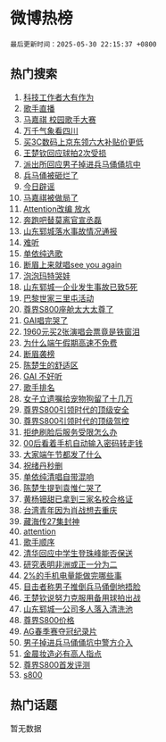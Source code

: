 # 微博热榜

`最后更新时间：2025-05-30 22:15:37 +0800`

## 热门搜索

1. [科技工作者大有作为](https://m.weibo.cn/search?containerid=100103type%3D1%26t%3D10%26q%3D%23%E7%A7%91%E6%8A%80%E5%B7%A5%E4%BD%9C%E8%80%85%E5%A4%A7%E6%9C%89%E4%BD%9C%E4%B8%BA%23&stream_entry_id=51&isnewpage=1&extparam=seat%3D1%26cate%3D10103%26q%3D%2523%25E7%25A7%2591%25E6%258A%2580%25E5%25B7%25A5%25E4%25BD%259C%25E8%2580%2585%25E5%25A4%25A7%25E6%259C%2589%25E4%25BD%259C%25E4%25B8%25BA%2523%26filter_type%3Drealtimehot%26stream_entry_id%3D51%26pos%3D0%26c_type%3D51%26dgr%3D0%26display_time%3D1748614536%26pre_seqid%3D174861453645804013800141)
1. [歌手直播](https://m.weibo.cn/search?containerid=100103type%3D1%26t%3D10%26q%3D%E6%AD%8C%E6%89%8B%E7%9B%B4%E6%92%AD&stream_entry_id=31&isnewpage=1&extparam=seat%3D1%26filter_type%3Drealtimehot%26dgr%3D0%26band_rank%3D1%26cate%3D5001%26q%3D%25E6%25AD%258C%25E6%2589%258B%25E7%259B%25B4%25E6%2592%25AD%26c_type%3D31%26flag%3D4%26stream_entry_id%3D31%26pos%3D0%26lcate%3D5001%26realpos%3D1%26display_time%3D1748614536%26pre_seqid%3D174861453645804013800141)
1. [马嘉祺 校园歌手大赛](https://m.weibo.cn/search?containerid=100103type%3D1%26t%3D10%26q%3D%E9%A9%AC%E5%98%89%E7%A5%BA+%E6%A0%A1%E5%9B%AD%E6%AD%8C%E6%89%8B%E5%A4%A7%E8%B5%9B&stream_entry_id=31&isnewpage=1&extparam=seat%3D1%26filter_type%3Drealtimehot%26dgr%3D0%26band_rank%3D2%26cate%3D5001%26q%3D%25E9%25A9%25AC%25E5%2598%2589%25E7%25A5%25BA%2520%25E6%25A0%25A1%25E5%259B%25AD%25E6%25AD%258C%25E6%2589%258B%25E5%25A4%25A7%25E8%25B5%259B%26c_type%3D31%26flag%3D1%26stream_entry_id%3D31%26pos%3D1%26lcate%3D5001%26realpos%3D2%26display_time%3D1748614536%26pre_seqid%3D174861453645804013800141)
1. [万千气象看四川](https://m.weibo.cn/search?containerid=100103type%3D1%26t%3D10%26q%3D%23%E4%B8%87%E5%8D%83%E6%B0%94%E8%B1%A1%E7%9C%8B%E5%9B%9B%E5%B7%9D%23&stream_entry_id=31&isnewpage=1&extparam=seat%3D1%26filter_type%3Drealtimehot%26dgr%3D0%26band_rank%3D3%26cate%3D5001%26q%3D%2523%25E4%25B8%2587%25E5%258D%2583%25E6%25B0%2594%25E8%25B1%25A1%25E7%259C%258B%25E5%259B%259B%25E5%25B7%259D%2523%26c_type%3D31%26flag%3D0%26stream_entry_id%3D31%26pos%3D2%26lcate%3D5001%26realpos%3D3%26display_time%3D1748614536%26pre_seqid%3D174861453645804013800141)
1. [买3C数码上京东领六大补贴价更低](https://m.weibo.cn/search?containerid=100103type%3D1%26t%3D10%26q%3D%23%E4%B9%B03C%E6%95%B0%E7%A0%81%E4%B8%8A%E4%BA%AC%E4%B8%9C%E9%A2%86%E5%85%AD%E5%A4%A7%E8%A1%A5%E8%B4%B4%E4%BB%B7%E6%9B%B4%E4%BD%8E%23&stream_entry_id=31&isnewpage=1&extparam=seat%3D1%26filter_type%3Drealtimehot%26dgr%3D0%26c_type%3D31%26adid%3D288282%26cate%3D5001%26is_ad_pos%3D1%26band_rank%3D4%26topic_ad%3D1%26stream_entry_id%3D31%26pos%3D3%26lcate%3D5001%26q%3D%2523%25E4%25B9%25B03C%25E6%2595%25B0%25E7%25A0%2581%25E4%25B8%258A%25E4%25BA%25AC%25E4%25B8%259C%25E9%25A2%2586%25E5%2585%25AD%25E5%25A4%25A7%25E8%25A1%25A5%25E8%25B4%25B4%25E4%25BB%25B7%25E6%259B%25B4%25E4%25BD%258E%2523%26display_time%3D1748614536%26pre_seqid%3D174861453645804013800141)
1. [王楚钦回应球拍2次受损](https://m.weibo.cn/search?containerid=100103type%3D1%26t%3D10%26q%3D%23%E7%8E%8B%E6%A5%9A%E9%92%A6%E5%9B%9E%E5%BA%94%E7%90%83%E6%8B%8D2%E6%AC%A1%E5%8F%97%E6%8D%9F%23&stream_entry_id=31&isnewpage=1&extparam=seat%3D1%26filter_type%3Drealtimehot%26dgr%3D0%26band_rank%3D4%26cate%3D5001%26q%3D%2523%25E7%258E%258B%25E6%25A5%259A%25E9%2592%25A6%25E5%259B%259E%25E5%25BA%2594%25E7%2590%2583%25E6%258B%258D2%25E6%25AC%25A1%25E5%258F%2597%25E6%258D%259F%2523%26c_type%3D31%26flag%3D1%26stream_entry_id%3D31%26pos%3D4%26lcate%3D5001%26realpos%3D4%26display_time%3D1748614536%26pre_seqid%3D174861453645804013800141)
1. [派出所回应男子掉进兵马俑俑坑中](https://m.weibo.cn/search?containerid=100103type%3D1%26t%3D10%26q%3D%23%E6%B4%BE%E5%87%BA%E6%89%80%E5%9B%9E%E5%BA%94%E7%94%B7%E5%AD%90%E6%8E%89%E8%BF%9B%E5%85%B5%E9%A9%AC%E4%BF%91%E4%BF%91%E5%9D%91%E4%B8%AD%23&stream_entry_id=31&isnewpage=1&extparam=seat%3D1%26filter_type%3Drealtimehot%26dgr%3D0%26band_rank%3D5%26cate%3D5001%26q%3D%2523%25E6%25B4%25BE%25E5%2587%25BA%25E6%2589%2580%25E5%259B%259E%25E5%25BA%2594%25E7%2594%25B7%25E5%25AD%2590%25E6%258E%2589%25E8%25BF%259B%25E5%2585%25B5%25E9%25A9%25AC%25E4%25BF%2591%25E4%25BF%2591%25E5%259D%2591%25E4%25B8%25AD%2523%26c_type%3D31%26flag%3D1%26stream_entry_id%3D31%26pos%3D5%26lcate%3D5001%26realpos%3D5%26display_time%3D1748614536%26pre_seqid%3D174861453645804013800141)
1. [兵马俑被砸烂了](https://m.weibo.cn/search?containerid=100103type%3D1%26t%3D10%26q%3D%E5%85%B5%E9%A9%AC%E4%BF%91%E8%A2%AB%E7%A0%B8%E7%83%82%E4%BA%86&stream_entry_id=31&isnewpage=1&extparam=seat%3D1%26filter_type%3Drealtimehot%26dgr%3D0%26band_rank%3D6%26cate%3D5001%26q%3D%25E5%2585%25B5%25E9%25A9%25AC%25E4%25BF%2591%25E8%25A2%25AB%25E7%25A0%25B8%25E7%2583%2582%25E4%25BA%2586%26c_type%3D31%26flag%3D1%26stream_entry_id%3D31%26pos%3D6%26lcate%3D5001%26realpos%3D6%26display_time%3D1748614536%26pre_seqid%3D174861453645804013800141)
1. [今日辟谣](https://m.weibo.cn/search?containerid=100103type%3D1%26t%3D10%26q%3D%23%E4%BB%8A%E6%97%A5%E8%BE%9F%E8%B0%A3%23&stream_entry_id=31&isnewpage=1&extparam=seat%3D1%26q%3D%2523%25E4%25BB%258A%25E6%2597%25A5%25E8%25BE%259F%25E8%25B0%25A3%2523%26dgr%3D0%26c_type%3D31%26adid%3D288359%26cate%3D5001%26is_ad_pos%3D1%26filter_type%3Drealtimehot%26stream_entry_id%3D31%26pos%3D7%26lcate%3D5001%26band_rank%3D7%26display_time%3D1748614536%26pre_seqid%3D174861453645804013800141)
1. [马嘉祺被做局了](https://m.weibo.cn/search?containerid=100103type%3D1%26t%3D10%26q%3D%E9%A9%AC%E5%98%89%E7%A5%BA%E8%A2%AB%E5%81%9A%E5%B1%80%E4%BA%86&stream_entry_id=31&isnewpage=1&extparam=seat%3D1%26filter_type%3Drealtimehot%26dgr%3D0%26band_rank%3D7%26cate%3D5001%26q%3D%25E9%25A9%25AC%25E5%2598%2589%25E7%25A5%25BA%25E8%25A2%25AB%25E5%2581%259A%25E5%25B1%2580%25E4%25BA%2586%26c_type%3D31%26flag%3D1%26stream_entry_id%3D31%26pos%3D8%26lcate%3D5001%26realpos%3D7%26display_time%3D1748614536%26pre_seqid%3D174861453645804013800141)
1. [Attention改编 放水](https://m.weibo.cn/search?containerid=100103type%3D1%26t%3D10%26q%3DAttention%E6%94%B9%E7%BC%96+%E6%94%BE%E6%B0%B4&stream_entry_id=31&isnewpage=1&extparam=seat%3D1%26filter_type%3Drealtimehot%26dgr%3D0%26band_rank%3D8%26cate%3D5001%26q%3DAttention%25E6%2594%25B9%25E7%25BC%2596%2520%25E6%2594%25BE%25E6%25B0%25B4%26c_type%3D31%26flag%3D1%26stream_entry_id%3D31%26pos%3D9%26lcate%3D5001%26realpos%3D8%26display_time%3D1748614536%26pre_seqid%3D174861453645804013800141)
1. [奔跑吧替莫离官宣丞磊](https://m.weibo.cn/search?containerid=100103type%3D1%26t%3D10%26q%3D%23%E5%A5%94%E8%B7%91%E5%90%A7%E6%9B%BF%E8%8E%AB%E7%A6%BB%E5%AE%98%E5%AE%A3%E4%B8%9E%E7%A3%8A%23&stream_entry_id=31&isnewpage=1&extparam=seat%3D1%26filter_type%3Drealtimehot%26dgr%3D0%26band_rank%3D9%26cate%3D5001%26q%3D%2523%25E5%25A5%2594%25E8%25B7%2591%25E5%2590%25A7%25E6%259B%25BF%25E8%258E%25AB%25E7%25A6%25BB%25E5%25AE%2598%25E5%25AE%25A3%25E4%25B8%259E%25E7%25A3%258A%2523%26c_type%3D31%26flag%3D1%26stream_entry_id%3D31%26pos%3D10%26lcate%3D5001%26realpos%3D9%26display_time%3D1748614536%26pre_seqid%3D174861453645804013800141)
1. [山东郓城落水事故情况通报](https://m.weibo.cn/search?containerid=100103type%3D1%26t%3D10%26q%3D%23%E5%B1%B1%E4%B8%9C%E9%83%93%E5%9F%8E%E8%90%BD%E6%B0%B4%E4%BA%8B%E6%95%85%E6%83%85%E5%86%B5%E9%80%9A%E6%8A%A5%23&stream_entry_id=31&isnewpage=1&extparam=seat%3D1%26filter_type%3Drealtimehot%26dgr%3D0%26band_rank%3D10%26cate%3D5001%26q%3D%2523%25E5%25B1%25B1%25E4%25B8%259C%25E9%2583%2593%25E5%259F%258E%25E8%2590%25BD%25E6%25B0%25B4%25E4%25BA%258B%25E6%2595%2585%25E6%2583%2585%25E5%2586%25B5%25E9%2580%259A%25E6%258A%25A5%2523%26c_type%3D31%26flag%3D1%26stream_entry_id%3D31%26pos%3D11%26lcate%3D5001%26realpos%3D10%26display_time%3D1748614536%26pre_seqid%3D174861453645804013800141)
1. [难听](https://m.weibo.cn/search?containerid=100103type%3D1%26t%3D10%26q%3D%E9%9A%BE%E5%90%AC&stream_entry_id=31&isnewpage=1&extparam=seat%3D1%26filter_type%3Drealtimehot%26dgr%3D0%26band_rank%3D11%26cate%3D5001%26q%3D%25E9%259A%25BE%25E5%2590%25AC%26c_type%3D31%26flag%3D1%26stream_entry_id%3D31%26pos%3D12%26lcate%3D5001%26realpos%3D11%26display_time%3D1748614536%26pre_seqid%3D174861453645804013800141)
1. [单依纯选歌](https://m.weibo.cn/search?containerid=100103type%3D1%26t%3D10%26q%3D%E5%8D%95%E4%BE%9D%E7%BA%AF%E9%80%89%E6%AD%8C&stream_entry_id=31&isnewpage=1&extparam=seat%3D1%26filter_type%3Drealtimehot%26dgr%3D0%26band_rank%3D12%26cate%3D5001%26q%3D%25E5%258D%2595%25E4%25BE%259D%25E7%25BA%25AF%25E9%2580%2589%25E6%25AD%258C%26c_type%3D31%26flag%3D1%26stream_entry_id%3D31%26pos%3D13%26lcate%3D5001%26realpos%3D12%26display_time%3D1748614536%26pre_seqid%3D174861453645804013800141)
1. [断眉上来就唱see you again](https://m.weibo.cn/search?containerid=100103type%3D1%26t%3D10%26q%3D%E6%96%AD%E7%9C%89%E4%B8%8A%E6%9D%A5%E5%B0%B1%E5%94%B1see+you+again&stream_entry_id=31&isnewpage=1&extparam=seat%3D1%26filter_type%3Drealtimehot%26dgr%3D0%26band_rank%3D13%26cate%3D5001%26q%3D%25E6%2596%25AD%25E7%259C%2589%25E4%25B8%258A%25E6%259D%25A5%25E5%25B0%25B1%25E5%2594%25B1see%2520you%2520again%26c_type%3D31%26flag%3D2%26stream_entry_id%3D31%26pos%3D14%26lcate%3D5001%26realpos%3D13%26display_time%3D1748614536%26pre_seqid%3D174861453645804013800141)
1. [泡泡玛特哭娃](https://m.weibo.cn/search?containerid=100103type%3D1%26t%3D10%26q%3D%E6%B3%A1%E6%B3%A1%E7%8E%9B%E7%89%B9%E5%93%AD%E5%A8%83&stream_entry_id=31&isnewpage=1&extparam=seat%3D1%26filter_type%3Drealtimehot%26dgr%3D0%26band_rank%3D14%26cate%3D5001%26q%3D%25E6%25B3%25A1%25E6%25B3%25A1%25E7%258E%259B%25E7%2589%25B9%25E5%2593%25AD%25E5%25A8%2583%26c_type%3D31%26flag%3D0%26stream_entry_id%3D31%26pos%3D15%26lcate%3D5001%26realpos%3D14%26display_time%3D1748614536%26pre_seqid%3D174861453645804013800141)
1. [山东郓城一企业发生事故已致5死](https://m.weibo.cn/search?containerid=100103type%3D1%26t%3D10%26q%3D%23%E5%B1%B1%E4%B8%9C%E9%83%93%E5%9F%8E%E4%B8%80%E4%BC%81%E4%B8%9A%E5%8F%91%E7%94%9F%E4%BA%8B%E6%95%85%E5%B7%B2%E8%87%B45%E6%AD%BB%23&stream_entry_id=31&isnewpage=1&extparam=seat%3D1%26filter_type%3Drealtimehot%26dgr%3D0%26band_rank%3D15%26cate%3D5001%26q%3D%2523%25E5%25B1%25B1%25E4%25B8%259C%25E9%2583%2593%25E5%259F%258E%25E4%25B8%2580%25E4%25BC%2581%25E4%25B8%259A%25E5%258F%2591%25E7%2594%259F%25E4%25BA%258B%25E6%2595%2585%25E5%25B7%25B2%25E8%2587%25B45%25E6%25AD%25BB%2523%26c_type%3D31%26flag%3D1%26stream_entry_id%3D31%26pos%3D16%26lcate%3D5001%26realpos%3D15%26display_time%3D1748614536%26pre_seqid%3D174861453645804013800141)
1. [巴黎世家三里屯活动](https://m.weibo.cn/search?containerid=100103type%3D1%26t%3D10%26q%3D%23%E5%B7%B4%E9%BB%8E%E4%B8%96%E5%AE%B6%E4%B8%89%E9%87%8C%E5%B1%AF%E6%B4%BB%E5%8A%A8%23&stream_entry_id=31&isnewpage=1&extparam=seat%3D1%26filter_type%3Drealtimehot%26dgr%3D0%26band_rank%3D16%26cate%3D5001%26q%3D%2523%25E5%25B7%25B4%25E9%25BB%258E%25E4%25B8%2596%25E5%25AE%25B6%25E4%25B8%2589%25E9%2587%258C%25E5%25B1%25AF%25E6%25B4%25BB%25E5%258A%25A8%2523%26c_type%3D31%26flag%3D1%26stream_entry_id%3D31%26pos%3D17%26lcate%3D5001%26realpos%3D16%26display_time%3D1748614536%26pre_seqid%3D174861453645804013800141)
1. [尊界S800座舱太大太尊了](https://m.weibo.cn/search?containerid=100103type%3D1%26t%3D10%26q%3D%23%E5%B0%8A%E7%95%8CS800%E5%BA%A7%E8%88%B1%E5%A4%AA%E5%A4%A7%E5%A4%AA%E5%B0%8A%E4%BA%86%23&stream_entry_id=31&isnewpage=1&extparam=seat%3D1%26filter_type%3Drealtimehot%26dgr%3D0%26band_rank%3D17%26cate%3D5001%26q%3D%2523%25E5%25B0%258A%25E7%2595%258CS800%25E5%25BA%25A7%25E8%2588%25B1%25E5%25A4%25AA%25E5%25A4%25A7%25E5%25A4%25AA%25E5%25B0%258A%25E4%25BA%2586%2523%26c_type%3D31%26flag%3D1%26stream_entry_id%3D31%26pos%3D18%26lcate%3D5001%26realpos%3D17%26display_time%3D1748614536%26pre_seqid%3D174861453645804013800141)
1. [GAI唱完哭了](https://m.weibo.cn/search?containerid=100103type%3D1%26t%3D10%26q%3D%23GAI%E5%94%B1%E5%AE%8C%E5%93%AD%E4%BA%86%23&stream_entry_id=31&isnewpage=1&extparam=seat%3D1%26filter_type%3Drealtimehot%26dgr%3D0%26band_rank%3D18%26cate%3D5001%26q%3D%2523GAI%25E5%2594%25B1%25E5%25AE%258C%25E5%2593%25AD%25E4%25BA%2586%2523%26c_type%3D31%26flag%3D1%26stream_entry_id%3D31%26pos%3D19%26lcate%3D5001%26realpos%3D18%26display_time%3D1748614536%26pre_seqid%3D174861453645804013800141)
1. [1960元买2张演唱会票竟是铁窗泪](https://m.weibo.cn/search?containerid=100103type%3D1%26t%3D10%26q%3D%231960%E5%85%83%E4%B9%B02%E5%BC%A0%E6%BC%94%E5%94%B1%E4%BC%9A%E7%A5%A8%E7%AB%9F%E6%98%AF%E9%93%81%E7%AA%97%E6%B3%AA%23&stream_entry_id=31&isnewpage=1&extparam=seat%3D1%26filter_type%3Drealtimehot%26dgr%3D0%26band_rank%3D19%26cate%3D5001%26q%3D%25231960%25E5%2585%2583%25E4%25B9%25B02%25E5%25BC%25A0%25E6%25BC%2594%25E5%2594%25B1%25E4%25BC%259A%25E7%25A5%25A8%25E7%25AB%259F%25E6%2598%25AF%25E9%2593%2581%25E7%25AA%2597%25E6%25B3%25AA%2523%26c_type%3D31%26flag%3D0%26stream_entry_id%3D31%26pos%3D20%26lcate%3D5001%26realpos%3D19%26display_time%3D1748614536%26pre_seqid%3D174861453645804013800141)
1. [为什么端午假期高速不免费](https://m.weibo.cn/search?containerid=100103type%3D1%26t%3D10%26q%3D%23%E4%B8%BA%E4%BB%80%E4%B9%88%E7%AB%AF%E5%8D%88%E5%81%87%E6%9C%9F%E9%AB%98%E9%80%9F%E4%B8%8D%E5%85%8D%E8%B4%B9%23&stream_entry_id=31&isnewpage=1&extparam=seat%3D1%26is_ai_ask%3D1%26filter_type%3Drealtimehot%26dgr%3D0%26band_rank%3D20%26cate%3D5001%26c_type%3D31%26realpos%3D20%26stream_entry_id%3D31%26flag%3D1%26pos%3D21%26lcate%3D5001%26q%3D%2523%25E4%25B8%25BA%25E4%25BB%2580%25E4%25B9%2588%25E7%25AB%25AF%25E5%258D%2588%25E5%2581%2587%25E6%259C%259F%25E9%25AB%2598%25E9%2580%259F%25E4%25B8%258D%25E5%2585%258D%25E8%25B4%25B9%2523%26display_time%3D1748614536%26pre_seqid%3D174861453645804013800141)
1. [断眉袭榜](https://m.weibo.cn/search?containerid=100103type%3D1%26t%3D10%26q%3D%23%E6%96%AD%E7%9C%89%E8%A2%AD%E6%A6%9C%23&stream_entry_id=31&isnewpage=1&extparam=seat%3D1%26filter_type%3Drealtimehot%26dgr%3D0%26band_rank%3D21%26cate%3D5001%26q%3D%2523%25E6%2596%25AD%25E7%259C%2589%25E8%25A2%25AD%25E6%25A6%259C%2523%26c_type%3D31%26flag%3D2%26stream_entry_id%3D31%26pos%3D22%26lcate%3D5001%26realpos%3D21%26display_time%3D1748614536%26pre_seqid%3D174861453645804013800141)
1. [陈楚生的舒适区](https://m.weibo.cn/search?containerid=100103type%3D1%26t%3D10%26q%3D%E9%99%88%E6%A5%9A%E7%94%9F%E7%9A%84%E8%88%92%E9%80%82%E5%8C%BA&stream_entry_id=31&isnewpage=1&extparam=seat%3D1%26filter_type%3Drealtimehot%26dgr%3D0%26band_rank%3D22%26cate%3D5001%26q%3D%25E9%2599%2588%25E6%25A5%259A%25E7%2594%259F%25E7%259A%2584%25E8%2588%2592%25E9%2580%2582%25E5%258C%25BA%26c_type%3D31%26flag%3D1%26stream_entry_id%3D31%26pos%3D23%26lcate%3D5001%26realpos%3D22%26display_time%3D1748614536%26pre_seqid%3D174861453645804013800141)
1. [GAI 不好听](https://m.weibo.cn/search?containerid=100103type%3D1%26t%3D10%26q%3DGAI+%E4%B8%8D%E5%A5%BD%E5%90%AC&stream_entry_id=31&isnewpage=1&extparam=seat%3D1%26filter_type%3Drealtimehot%26dgr%3D0%26band_rank%3D23%26cate%3D5001%26q%3DGAI%2520%25E4%25B8%258D%25E5%25A5%25BD%25E5%2590%25AC%26c_type%3D31%26flag%3D1%26stream_entry_id%3D31%26pos%3D24%26lcate%3D5001%26realpos%3D23%26display_time%3D1748614536%26pre_seqid%3D174861453645804013800141)
1. [歌手排名](https://m.weibo.cn/search?containerid=100103type%3D1%26t%3D10%26q%3D%E6%AD%8C%E6%89%8B%E6%8E%92%E5%90%8D&stream_entry_id=31&isnewpage=1&extparam=seat%3D1%26filter_type%3Drealtimehot%26dgr%3D0%26band_rank%3D24%26cate%3D5001%26q%3D%25E6%25AD%258C%25E6%2589%258B%25E6%258E%2592%25E5%2590%258D%26c_type%3D31%26flag%3D1%26stream_entry_id%3D31%26pos%3D25%26lcate%3D5001%26realpos%3D24%26display_time%3D1748614536%26pre_seqid%3D174861453645804013800141)
1. [女子立遗嘱给宠物狗留了十几万](https://m.weibo.cn/search?containerid=100103type%3D1%26t%3D10%26q%3D%23%E5%A5%B3%E5%AD%90%E7%AB%8B%E9%81%97%E5%98%B1%E7%BB%99%E5%AE%A0%E7%89%A9%E7%8B%97%E7%95%99%E4%BA%86%E5%8D%81%E5%87%A0%E4%B8%87%23&stream_entry_id=31&isnewpage=1&extparam=seat%3D1%26filter_type%3Drealtimehot%26dgr%3D0%26band_rank%3D25%26cate%3D5001%26q%3D%2523%25E5%25A5%25B3%25E5%25AD%2590%25E7%25AB%258B%25E9%2581%2597%25E5%2598%25B1%25E7%25BB%2599%25E5%25AE%25A0%25E7%2589%25A9%25E7%258B%2597%25E7%2595%2599%25E4%25BA%2586%25E5%258D%2581%25E5%2587%25A0%25E4%25B8%2587%2523%26c_type%3D31%26flag%3D0%26stream_entry_id%3D31%26pos%3D26%26lcate%3D5001%26realpos%3D25%26display_time%3D1748614536%26pre_seqid%3D174861453645804013800141)
1. [尊界S800引领时代的顶级安全](https://m.weibo.cn/search?containerid=100103type%3D1%26t%3D10%26q%3D%23%E5%B0%8A%E7%95%8CS800%E5%BC%95%E9%A2%86%E6%97%B6%E4%BB%A3%E7%9A%84%E9%A1%B6%E7%BA%A7%E5%AE%89%E5%85%A8%23&stream_entry_id=31&isnewpage=1&extparam=seat%3D1%26filter_type%3Drealtimehot%26dgr%3D0%26band_rank%3D26%26cate%3D5001%26q%3D%2523%25E5%25B0%258A%25E7%2595%258CS800%25E5%25BC%2595%25E9%25A2%2586%25E6%2597%25B6%25E4%25BB%25A3%25E7%259A%2584%25E9%25A1%25B6%25E7%25BA%25A7%25E5%25AE%2589%25E5%2585%25A8%2523%26c_type%3D31%26flag%3D1%26stream_entry_id%3D31%26pos%3D27%26lcate%3D5001%26realpos%3D26%26display_time%3D1748614536%26pre_seqid%3D174861453645804013800141)
1. [尊界S800引领时代的顶级驾控](https://m.weibo.cn/search?containerid=100103type%3D1%26t%3D10%26q%3D%23%E5%B0%8A%E7%95%8CS800%E5%BC%95%E9%A2%86%E6%97%B6%E4%BB%A3%E7%9A%84%E9%A1%B6%E7%BA%A7%E9%A9%BE%E6%8E%A7%23&stream_entry_id=31&isnewpage=1&extparam=seat%3D1%26filter_type%3Drealtimehot%26dgr%3D0%26band_rank%3D27%26cate%3D5001%26q%3D%2523%25E5%25B0%258A%25E7%2595%258CS800%25E5%25BC%2595%25E9%25A2%2586%25E6%2597%25B6%25E4%25BB%25A3%25E7%259A%2584%25E9%25A1%25B6%25E7%25BA%25A7%25E9%25A9%25BE%25E6%258E%25A7%2523%26c_type%3D31%26flag%3D1%26stream_entry_id%3D31%26pos%3D28%26lcate%3D5001%26realpos%3D27%26display_time%3D1748614536%26pre_seqid%3D174861453645804013800141)
1. [拒绝刷脸后服务受限怎么办](https://m.weibo.cn/search?containerid=100103type%3D1%26t%3D10%26q%3D%23%E6%8B%92%E7%BB%9D%E5%88%B7%E8%84%B8%E5%90%8E%E6%9C%8D%E5%8A%A1%E5%8F%97%E9%99%90%E6%80%8E%E4%B9%88%E5%8A%9E%23&stream_entry_id=31&isnewpage=1&extparam=seat%3D1%26is_ai_ask%3D1%26filter_type%3Drealtimehot%26dgr%3D0%26band_rank%3D28%26cate%3D5001%26c_type%3D31%26realpos%3D28%26stream_entry_id%3D31%26flag%3D1%26pos%3D29%26lcate%3D5001%26q%3D%2523%25E6%258B%2592%25E7%25BB%259D%25E5%2588%25B7%25E8%2584%25B8%25E5%2590%258E%25E6%259C%258D%25E5%258A%25A1%25E5%258F%2597%25E9%2599%2590%25E6%2580%258E%25E4%25B9%2588%25E5%258A%259E%2523%26display_time%3D1748614536%26pre_seqid%3D174861453645804013800141)
1. [00后看着手机自动输入密码转走钱](https://m.weibo.cn/search?containerid=100103type%3D1%26t%3D10%26q%3D%2300%E5%90%8E%E7%9C%8B%E7%9D%80%E6%89%8B%E6%9C%BA%E8%87%AA%E5%8A%A8%E8%BE%93%E5%85%A5%E5%AF%86%E7%A0%81%E8%BD%AC%E8%B5%B0%E9%92%B1%23&stream_entry_id=31&isnewpage=1&extparam=seat%3D1%26filter_type%3Drealtimehot%26dgr%3D0%26band_rank%3D29%26cate%3D5001%26q%3D%252300%25E5%2590%258E%25E7%259C%258B%25E7%259D%2580%25E6%2589%258B%25E6%259C%25BA%25E8%2587%25AA%25E5%258A%25A8%25E8%25BE%2593%25E5%2585%25A5%25E5%25AF%2586%25E7%25A0%2581%25E8%25BD%25AC%25E8%25B5%25B0%25E9%2592%25B1%2523%26c_type%3D31%26flag%3D1%26stream_entry_id%3D31%26pos%3D30%26lcate%3D5001%26realpos%3D29%26display_time%3D1748614536%26pre_seqid%3D174861453645804013800141)
1. [大家端午节都发了什么](https://m.weibo.cn/search?containerid=100103type%3D1%26t%3D10%26q%3D%E5%A4%A7%E5%AE%B6%E7%AB%AF%E5%8D%88%E8%8A%82%E9%83%BD%E5%8F%91%E4%BA%86%E4%BB%80%E4%B9%88&stream_entry_id=31&isnewpage=1&extparam=seat%3D1%26is_ai_ask%3D1%26filter_type%3Drealtimehot%26dgr%3D0%26band_rank%3D30%26cate%3D5001%26c_type%3D31%26realpos%3D30%26stream_entry_id%3D31%26flag%3D1%26pos%3D31%26lcate%3D5001%26q%3D%25E5%25A4%25A7%25E5%25AE%25B6%25E7%25AB%25AF%25E5%258D%2588%25E8%258A%2582%25E9%2583%25BD%25E5%258F%2591%25E4%25BA%2586%25E4%25BB%2580%25E4%25B9%2588%26display_time%3D1748614536%26pre_seqid%3D174861453645804013800141)
1. [祝绪丹秒删](https://m.weibo.cn/search?containerid=100103type%3D1%26t%3D10%26q%3D%E7%A5%9D%E7%BB%AA%E4%B8%B9%E7%A7%92%E5%88%A0&stream_entry_id=31&isnewpage=1&extparam=seat%3D1%26filter_type%3Drealtimehot%26dgr%3D0%26band_rank%3D31%26cate%3D5001%26q%3D%25E7%25A5%259D%25E7%25BB%25AA%25E4%25B8%25B9%25E7%25A7%2592%25E5%2588%25A0%26c_type%3D31%26flag%3D0%26stream_entry_id%3D31%26pos%3D32%26lcate%3D5001%26realpos%3D31%26display_time%3D1748614536%26pre_seqid%3D174861453645804013800141)
1. [单依纯清唱自带混响](https://m.weibo.cn/search?containerid=100103type%3D1%26t%3D10%26q%3D%E5%8D%95%E4%BE%9D%E7%BA%AF%E6%B8%85%E5%94%B1%E8%87%AA%E5%B8%A6%E6%B7%B7%E5%93%8D&stream_entry_id=31&isnewpage=1&extparam=seat%3D1%26filter_type%3Drealtimehot%26dgr%3D0%26band_rank%3D32%26cate%3D5001%26q%3D%25E5%258D%2595%25E4%25BE%259D%25E7%25BA%25AF%25E6%25B8%2585%25E5%2594%25B1%25E8%2587%25AA%25E5%25B8%25A6%25E6%25B7%25B7%25E5%2593%258D%26c_type%3D31%26flag%3D1%26stream_entry_id%3D31%26pos%3D33%26lcate%3D5001%26realpos%3D32%26display_time%3D1748614536%26pre_seqid%3D174861453645804013800141)
1. [陈楚生提到袁惟仁哭了](https://m.weibo.cn/search?containerid=100103type%3D1%26t%3D10%26q%3D%23%E9%99%88%E6%A5%9A%E7%94%9F%E6%8F%90%E5%88%B0%E8%A2%81%E6%83%9F%E4%BB%81%E5%93%AD%E4%BA%86%23&stream_entry_id=31&isnewpage=1&extparam=seat%3D1%26filter_type%3Drealtimehot%26dgr%3D0%26band_rank%3D33%26cate%3D5001%26q%3D%2523%25E9%2599%2588%25E6%25A5%259A%25E7%2594%259F%25E6%258F%2590%25E5%2588%25B0%25E8%25A2%2581%25E6%2583%259F%25E4%25BB%2581%25E5%2593%25AD%25E4%25BA%2586%2523%26c_type%3D31%26flag%3D1%26stream_entry_id%3D31%26pos%3D34%26lcate%3D5001%26realpos%3D33%26display_time%3D1748614536%26pre_seqid%3D174861453645804013800141)
1. [黄杨钿甜已拿到三家名校合格证](https://m.weibo.cn/search?containerid=100103type%3D1%26t%3D10%26q%3D%23%E9%BB%84%E6%9D%A8%E9%92%BF%E7%94%9C%E5%B7%B2%E6%8B%BF%E5%88%B0%E4%B8%89%E5%AE%B6%E5%90%8D%E6%A0%A1%E5%90%88%E6%A0%BC%E8%AF%81%23&stream_entry_id=31&isnewpage=1&extparam=seat%3D1%26filter_type%3Drealtimehot%26dgr%3D0%26band_rank%3D34%26cate%3D5001%26q%3D%2523%25E9%25BB%2584%25E6%259D%25A8%25E9%2592%25BF%25E7%2594%259C%25E5%25B7%25B2%25E6%258B%25BF%25E5%2588%25B0%25E4%25B8%2589%25E5%25AE%25B6%25E5%2590%258D%25E6%25A0%25A1%25E5%2590%2588%25E6%25A0%25BC%25E8%25AF%2581%2523%26c_type%3D31%26flag%3D1%26stream_entry_id%3D31%26pos%3D35%26lcate%3D5001%26realpos%3D34%26display_time%3D1748614536%26pre_seqid%3D174861453645804013800141)
1. [台湾青年因为肖战想去重庆](https://m.weibo.cn/search?containerid=100103type%3D1%26t%3D10%26q%3D%23%E5%8F%B0%E6%B9%BE%E9%9D%92%E5%B9%B4%E5%9B%A0%E4%B8%BA%E8%82%96%E6%88%98%E6%83%B3%E5%8E%BB%E9%87%8D%E5%BA%86%23&stream_entry_id=31&isnewpage=1&extparam=seat%3D1%26filter_type%3Drealtimehot%26dgr%3D0%26band_rank%3D35%26cate%3D5001%26q%3D%2523%25E5%258F%25B0%25E6%25B9%25BE%25E9%259D%2592%25E5%25B9%25B4%25E5%259B%25A0%25E4%25B8%25BA%25E8%2582%2596%25E6%2588%2598%25E6%2583%25B3%25E5%258E%25BB%25E9%2587%258D%25E5%25BA%2586%2523%26c_type%3D31%26flag%3D0%26stream_entry_id%3D31%26pos%3D36%26lcate%3D5001%26realpos%3D35%26display_time%3D1748614536%26pre_seqid%3D174861453645804013800141)
1. [藏海传27集封神](https://m.weibo.cn/search?containerid=100103type%3D1%26t%3D10%26q%3D%23%E8%97%8F%E6%B5%B7%E4%BC%A027%E9%9B%86%E5%B0%81%E7%A5%9E%23&stream_entry_id=31&isnewpage=1&extparam=seat%3D1%26filter_type%3Drealtimehot%26dgr%3D0%26band_rank%3D36%26cate%3D5001%26q%3D%2523%25E8%2597%258F%25E6%25B5%25B7%25E4%25BC%25A027%25E9%259B%2586%25E5%25B0%2581%25E7%25A5%259E%2523%26c_type%3D31%26flag%3D1%26stream_entry_id%3D31%26pos%3D37%26lcate%3D5001%26realpos%3D36%26display_time%3D1748614536%26pre_seqid%3D174861453645804013800141)
1. [attention](https://m.weibo.cn/search?containerid=100103type%3D1%26t%3D10%26q%3Dattention&stream_entry_id=31&isnewpage=1&extparam=seat%3D1%26filter_type%3Drealtimehot%26dgr%3D0%26band_rank%3D37%26cate%3D5001%26q%3Dattention%26c_type%3D31%26flag%3D1%26stream_entry_id%3D31%26pos%3D38%26lcate%3D5001%26realpos%3D37%26display_time%3D1748614536%26pre_seqid%3D174861453645804013800141)
1. [歌手顺序](https://m.weibo.cn/search?containerid=100103type%3D1%26t%3D10%26q%3D%E6%AD%8C%E6%89%8B%E9%A1%BA%E5%BA%8F&stream_entry_id=31&isnewpage=1&extparam=seat%3D1%26filter_type%3Drealtimehot%26dgr%3D0%26band_rank%3D38%26cate%3D5001%26q%3D%25E6%25AD%258C%25E6%2589%258B%25E9%25A1%25BA%25E5%25BA%258F%26c_type%3D31%26flag%3D0%26stream_entry_id%3D31%26pos%3D39%26lcate%3D5001%26realpos%3D38%26display_time%3D1748614536%26pre_seqid%3D174861453645804013800141)
1. [清华回应中学生登珠峰能否保送](https://m.weibo.cn/search?containerid=100103type%3D1%26t%3D10%26q%3D%23%E6%B8%85%E5%8D%8E%E5%9B%9E%E5%BA%94%E4%B8%AD%E5%AD%A6%E7%94%9F%E7%99%BB%E7%8F%A0%E5%B3%B0%E8%83%BD%E5%90%A6%E4%BF%9D%E9%80%81%23&stream_entry_id=31&isnewpage=1&extparam=seat%3D1%26filter_type%3Drealtimehot%26dgr%3D0%26band_rank%3D39%26cate%3D5001%26q%3D%2523%25E6%25B8%2585%25E5%258D%258E%25E5%259B%259E%25E5%25BA%2594%25E4%25B8%25AD%25E5%25AD%25A6%25E7%2594%259F%25E7%2599%25BB%25E7%258F%25A0%25E5%25B3%25B0%25E8%2583%25BD%25E5%2590%25A6%25E4%25BF%259D%25E9%2580%2581%2523%26c_type%3D31%26flag%3D0%26stream_entry_id%3D31%26pos%3D40%26lcate%3D5001%26realpos%3D39%26display_time%3D1748614536%26pre_seqid%3D174861453645804013800141)
1. [研究表明非洲或正一分为二](https://m.weibo.cn/search?containerid=100103type%3D1%26t%3D10%26q%3D%E7%A0%94%E7%A9%B6%E8%A1%A8%E6%98%8E%E9%9D%9E%E6%B4%B2%E6%88%96%E6%AD%A3%E4%B8%80%E5%88%86%E4%B8%BA%E4%BA%8C&stream_entry_id=31&isnewpage=1&extparam=seat%3D1%26filter_type%3Drealtimehot%26dgr%3D0%26band_rank%3D40%26cate%3D5001%26q%3D%25E7%25A0%2594%25E7%25A9%25B6%25E8%25A1%25A8%25E6%2598%258E%25E9%259D%259E%25E6%25B4%25B2%25E6%2588%2596%25E6%25AD%25A3%25E4%25B8%2580%25E5%2588%2586%25E4%25B8%25BA%25E4%25BA%258C%26c_type%3D31%26flag%3D1%26stream_entry_id%3D31%26pos%3D41%26lcate%3D5001%26realpos%3D40%26display_time%3D1748614536%26pre_seqid%3D174861453645804013800141)
1. [2%的手机电量能做完哪些事](https://m.weibo.cn/search?containerid=100103type%3D1%26t%3D10%26q%3D2%25%E7%9A%84%E6%89%8B%E6%9C%BA%E7%94%B5%E9%87%8F%E8%83%BD%E5%81%9A%E5%AE%8C%E5%93%AA%E4%BA%9B%E4%BA%8B&stream_entry_id=31&isnewpage=1&extparam=seat%3D1%26filter_type%3Drealtimehot%26dgr%3D0%26band_rank%3D41%26cate%3D5001%26q%3D2%2525%25E7%259A%2584%25E6%2589%258B%25E6%259C%25BA%25E7%2594%25B5%25E9%2587%258F%25E8%2583%25BD%25E5%2581%259A%25E5%25AE%258C%25E5%2593%25AA%25E4%25BA%259B%25E4%25BA%258B%26c_type%3D31%26flag%3D1%26stream_entry_id%3D31%26pos%3D42%26lcate%3D5001%26realpos%3D41%26display_time%3D1748614536%26pre_seqid%3D174861453645804013800141)
1. [目击者称男子推倒兵马俑倒地捂脸](https://m.weibo.cn/search?containerid=100103type%3D1%26t%3D10%26q%3D%E7%9B%AE%E5%87%BB%E8%80%85%E7%A7%B0%E7%94%B7%E5%AD%90%E6%8E%A8%E5%80%92%E5%85%B5%E9%A9%AC%E4%BF%91%E5%80%92%E5%9C%B0%E6%8D%82%E8%84%B8&stream_entry_id=31&isnewpage=1&extparam=seat%3D1%26filter_type%3Drealtimehot%26dgr%3D0%26band_rank%3D42%26cate%3D5001%26q%3D%25E7%259B%25AE%25E5%2587%25BB%25E8%2580%2585%25E7%25A7%25B0%25E7%2594%25B7%25E5%25AD%2590%25E6%258E%25A8%25E5%2580%2592%25E5%2585%25B5%25E9%25A9%25AC%25E4%25BF%2591%25E5%2580%2592%25E5%259C%25B0%25E6%258D%2582%25E8%2584%25B8%26c_type%3D31%26flag%3D1%26stream_entry_id%3D31%26pos%3D43%26lcate%3D5001%26realpos%3D42%26display_time%3D1748614536%26pre_seqid%3D174861453645804013800141)
1. [王楚钦说努力克服用备用球拍出战](https://m.weibo.cn/search?containerid=100103type%3D1%26t%3D10%26q%3D%23%E7%8E%8B%E6%A5%9A%E9%92%A6%E8%AF%B4%E5%8A%AA%E5%8A%9B%E5%85%8B%E6%9C%8D%E7%94%A8%E5%A4%87%E7%94%A8%E7%90%83%E6%8B%8D%E5%87%BA%E6%88%98%23&stream_entry_id=31&isnewpage=1&extparam=seat%3D1%26filter_type%3Drealtimehot%26dgr%3D0%26band_rank%3D43%26cate%3D5001%26q%3D%2523%25E7%258E%258B%25E6%25A5%259A%25E9%2592%25A6%25E8%25AF%25B4%25E5%258A%25AA%25E5%258A%259B%25E5%2585%258B%25E6%259C%258D%25E7%2594%25A8%25E5%25A4%2587%25E7%2594%25A8%25E7%2590%2583%25E6%258B%258D%25E5%2587%25BA%25E6%2588%2598%2523%26c_type%3D31%26flag%3D1%26stream_entry_id%3D31%26pos%3D44%26lcate%3D5001%26realpos%3D43%26display_time%3D1748614536%26pre_seqid%3D174861453645804013800141)
1. [山东郓城一公司多人落入清洗池](https://m.weibo.cn/search?containerid=100103type%3D1%26t%3D10%26q%3D%23%E5%B1%B1%E4%B8%9C%E9%83%93%E5%9F%8E%E4%B8%80%E5%85%AC%E5%8F%B8%E5%A4%9A%E4%BA%BA%E8%90%BD%E5%85%A5%E6%B8%85%E6%B4%97%E6%B1%A0%23&stream_entry_id=31&isnewpage=1&extparam=seat%3D1%26filter_type%3Drealtimehot%26dgr%3D0%26band_rank%3D44%26cate%3D5001%26q%3D%2523%25E5%25B1%25B1%25E4%25B8%259C%25E9%2583%2593%25E5%259F%258E%25E4%25B8%2580%25E5%2585%25AC%25E5%258F%25B8%25E5%25A4%259A%25E4%25BA%25BA%25E8%2590%25BD%25E5%2585%25A5%25E6%25B8%2585%25E6%25B4%2597%25E6%25B1%25A0%2523%26c_type%3D31%26flag%3D1%26stream_entry_id%3D31%26pos%3D45%26lcate%3D5001%26realpos%3D44%26display_time%3D1748614536%26pre_seqid%3D174861453645804013800141)
1. [尊界S800价格](https://m.weibo.cn/search?containerid=100103type%3D1%26t%3D10%26q%3D%E5%B0%8A%E7%95%8CS800%E4%BB%B7%E6%A0%BC&stream_entry_id=31&isnewpage=1&extparam=seat%3D1%26filter_type%3Drealtimehot%26dgr%3D0%26band_rank%3D45%26cate%3D5001%26q%3D%25E5%25B0%258A%25E7%2595%258CS800%25E4%25BB%25B7%25E6%25A0%25BC%26c_type%3D31%26flag%3D1%26stream_entry_id%3D31%26pos%3D46%26lcate%3D5001%26realpos%3D45%26display_time%3D1748614536%26pre_seqid%3D174861453645804013800141)
1. [AG春季赛夺冠纪录片](https://m.weibo.cn/search?containerid=100103type%3D1%26t%3D10%26q%3DAG%E6%98%A5%E5%AD%A3%E8%B5%9B%E5%A4%BA%E5%86%A0%E7%BA%AA%E5%BD%95%E7%89%87&stream_entry_id=31&isnewpage=1&extparam=seat%3D1%26filter_type%3Drealtimehot%26dgr%3D0%26band_rank%3D46%26cate%3D5001%26q%3DAG%25E6%2598%25A5%25E5%25AD%25A3%25E8%25B5%259B%25E5%25A4%25BA%25E5%2586%25A0%25E7%25BA%25AA%25E5%25BD%2595%25E7%2589%2587%26c_type%3D31%26flag%3D1%26stream_entry_id%3D31%26pos%3D47%26lcate%3D5001%26realpos%3D46%26display_time%3D1748614536%26pre_seqid%3D174861453645804013800141)
1. [男子掉进兵马俑俑坑中警方介入](https://m.weibo.cn/search?containerid=100103type%3D1%26t%3D10%26q%3D%23%E7%94%B7%E5%AD%90%E6%8E%89%E8%BF%9B%E5%85%B5%E9%A9%AC%E4%BF%91%E4%BF%91%E5%9D%91%E4%B8%AD%E8%AD%A6%E6%96%B9%E4%BB%8B%E5%85%A5%23&stream_entry_id=31&isnewpage=1&extparam=seat%3D1%26filter_type%3Drealtimehot%26dgr%3D0%26band_rank%3D47%26cate%3D5001%26q%3D%2523%25E7%2594%25B7%25E5%25AD%2590%25E6%258E%2589%25E8%25BF%259B%25E5%2585%25B5%25E9%25A9%25AC%25E4%25BF%2591%25E4%25BF%2591%25E5%259D%2591%25E4%25B8%25AD%25E8%25AD%25A6%25E6%2596%25B9%25E4%25BB%258B%25E5%2585%25A5%2523%26c_type%3D31%26flag%3D1%26stream_entry_id%3D31%26pos%3D48%26lcate%3D5001%26realpos%3D47%26display_time%3D1748614536%26pre_seqid%3D174861453645804013800141)
1. [金晨妆造必有高人指点](https://m.weibo.cn/search?containerid=100103type%3D1%26t%3D10%26q%3D%E9%87%91%E6%99%A8%E5%A6%86%E9%80%A0%E5%BF%85%E6%9C%89%E9%AB%98%E4%BA%BA%E6%8C%87%E7%82%B9&stream_entry_id=31&isnewpage=1&extparam=seat%3D1%26filter_type%3Drealtimehot%26dgr%3D0%26band_rank%3D48%26cate%3D5001%26q%3D%25E9%2587%2591%25E6%2599%25A8%25E5%25A6%2586%25E9%2580%25A0%25E5%25BF%2585%25E6%259C%2589%25E9%25AB%2598%25E4%25BA%25BA%25E6%258C%2587%25E7%2582%25B9%26c_type%3D31%26flag%3D1%26stream_entry_id%3D31%26pos%3D49%26lcate%3D5001%26realpos%3D48%26display_time%3D1748614536%26pre_seqid%3D174861453645804013800141)
1. [尊界S800首发评测](https://m.weibo.cn/search?containerid=100103type%3D1%26t%3D10%26q%3D%23%E5%B0%8A%E7%95%8CS800%E9%A6%96%E5%8F%91%E8%AF%84%E6%B5%8B%23&stream_entry_id=31&isnewpage=1&extparam=seat%3D1%26filter_type%3Drealtimehot%26dgr%3D0%26band_rank%3D49%26cate%3D5001%26q%3D%2523%25E5%25B0%258A%25E7%2595%258CS800%25E9%25A6%2596%25E5%258F%2591%25E8%25AF%2584%25E6%25B5%258B%2523%26c_type%3D31%26flag%3D1%26stream_entry_id%3D31%26pos%3D50%26lcate%3D5001%26realpos%3D49%26display_time%3D1748614536%26pre_seqid%3D174861453645804013800141)
1. [s800](https://m.weibo.cn/search?containerid=100103type%3D1%26t%3D10%26q%3Ds800&stream_entry_id=31&isnewpage=1&extparam=seat%3D1%26filter_type%3Drealtimehot%26dgr%3D0%26band_rank%3D50%26cate%3D5001%26q%3Ds800%26c_type%3D31%26flag%3D1%26stream_entry_id%3D31%26pos%3D51%26lcate%3D5001%26realpos%3D50%26display_time%3D1748614536%26pre_seqid%3D174861453645804013800141)

## 热门话题

暂无数据
